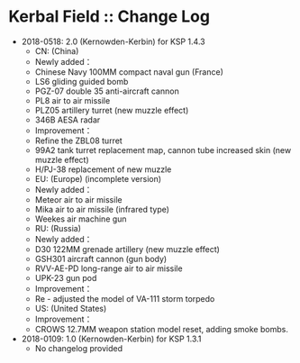 # Kerbal Field :: Change Log

* 2018-0518: 2.0 (Kernowden-Kerbin) for KSP 1.4.3
	+ CN: (China)
	+ Newly added：
	+ Chinese Navy 100MM compact naval gun (France)
	+ LS6 gliding guided bomb
	+ PGZ-07 double 35 anti-aircraft cannon
	+ PL8 air to air missile
	+ PLZ05 artillery turret (new muzzle effect)
	+ 346B AESA radar
	+ Improvement：
	+ Refine the ZBL08 turret
	+ 99A2 tank turret replacement map, cannon tube increased skin (new muzzle effect)
	+ H/PJ-38 replacement of new muzzle
	+ EU: (Europe) (incomplete version)
	+ Newly added：
	+ Meteor air to air missile
	+ Mika air to air missile (infrared type)
	+ Weekes air machine gun
	+ RU: (Russia)
	+ Newly added：
	+ D30 122MM grenade artillery (new muzzle effect)
	+ GSH301 aircraft cannon (gun body)
	+ RVV-AE-PD long-range air to air missile
	+ UPK-23 gun pod
	+ Improvement：
	+ Re - adjusted the model of VA-111 storm torpedo
	+ US: (United States)
	+ Improvement：
	+ CROWS 12.7MM weapon station model reset, adding smoke bombs.
* 2018-0109: 1.0 (Kernowden-Kerbin) for KSP 1.3.1
	+ No changelog provided

